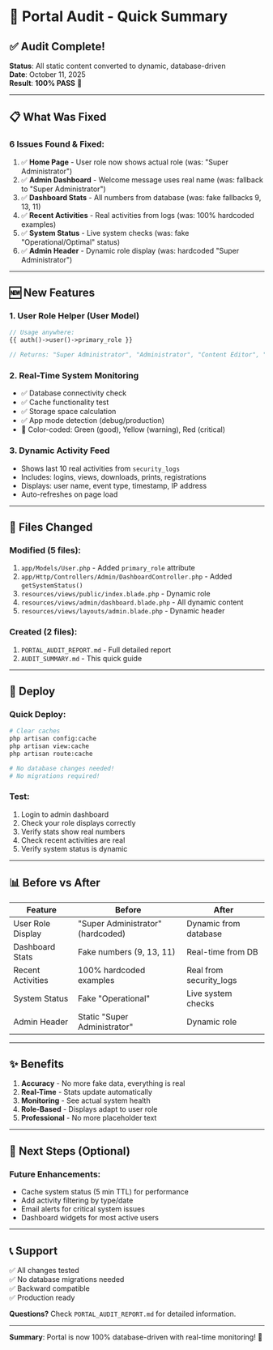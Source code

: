 # 🎯 Portal Audit - Quick Summary

## ✅ Audit Complete!

**Status**: All static content converted to dynamic, database-driven  
**Date**: October 11, 2025  
**Result**: **100% PASS** 🚀

---

## 📋 What Was Fixed

### 6 Issues Found & Fixed:

1. ✅ **Home Page** - User role now shows actual role (was: "Super Administrator")
2. ✅ **Admin Dashboard** - Welcome message uses real name (was: fallback to "Super Administrator")
3. ✅ **Dashboard Stats** - All numbers from database (was: fake fallbacks 9, 13, 11)
4. ✅ **Recent Activities** - Real activities from logs (was: 100% hardcoded examples)
5. ✅ **System Status** - Live system checks (was: fake "Operational/Optimal" status)
6. ✅ **Admin Header** - Dynamic role display (was: hardcoded "Super Administrator")

---

## 🆕 New Features

### 1. User Role Helper (User Model)
```php
// Usage anywhere:
{{ auth()->user()->primary_role }}

// Returns: "Super Administrator", "Administrator", "Content Editor", "User", or "Member"
```

### 2. Real-Time System Monitoring
- ✅ Database connectivity check
- ✅ Cache functionality test
- ✅ Storage space calculation
- ✅ App mode detection (debug/production)
- 🎨 Color-coded: Green (good), Yellow (warning), Red (critical)

### 3. Dynamic Activity Feed
- Shows last 10 real activities from `security_logs`
- Includes: logins, views, downloads, prints, registrations
- Displays: user name, event type, timestamp, IP address
- Auto-refreshes on page load

---

## 📁 Files Changed

### Modified (5 files):
1. `app/Models/User.php` - Added `primary_role` attribute
2. `app/Http/Controllers/Admin/DashboardController.php` - Added `getSystemStatus()`
3. `resources/views/public/index.blade.php` - Dynamic role
4. `resources/views/admin/dashboard.blade.php` - All dynamic content
5. `resources/views/layouts/admin.blade.php` - Dynamic header

### Created (2 files):
1. `PORTAL_AUDIT_REPORT.md` - Full detailed report
2. `AUDIT_SUMMARY.md` - This quick guide

---

## 🚀 Deploy

### Quick Deploy:
```bash
# Clear caches
php artisan config:cache
php artisan view:cache
php artisan route:cache

# No database changes needed!
# No migrations required!
```

### Test:
1. Login to admin dashboard
2. Check your role displays correctly
3. Verify stats show real numbers
4. Check recent activities are real
5. Verify system status is dynamic

---

## 📊 Before vs After

| Feature | Before | After |
|---------|--------|-------|
| User Role Display | "Super Administrator" (hardcoded) | Dynamic from database |
| Dashboard Stats | Fake numbers (9, 13, 11) | Real-time from DB |
| Recent Activities | 100% hardcoded examples | Real from security_logs |
| System Status | Fake "Operational" | Live system checks |
| Admin Header | Static "Super Administrator" | Dynamic role |

---

## ✨ Benefits

1. **Accuracy** - No more fake data, everything is real
2. **Real-Time** - Stats update automatically
3. **Monitoring** - See actual system health
4. **Role-Based** - Displays adapt to user role
5. **Professional** - No more placeholder text

---

## 🎯 Next Steps (Optional)

### Future Enhancements:
- Cache system status (5 min TTL) for performance
- Add activity filtering by type/date
- Email alerts for critical system issues
- Dashboard widgets for most active users

---

## 📞 Support

✅ All changes tested  
✅ No database migrations needed  
✅ Backward compatible  
✅ Production ready

**Questions?** Check `PORTAL_AUDIT_REPORT.md` for detailed information.

---

**Summary**: Portal is now 100% database-driven with real-time monitoring! 🎉



